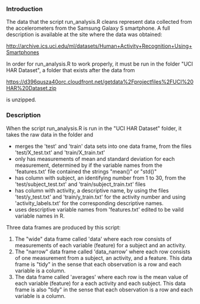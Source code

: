 ### Introduction

The data that the script run_analysis.R cleans represent data collected from the accelerometers from the Samsung Galaxy S smartphone. A full description is available at the site where the data was obtained:

http://archive.ics.uci.edu/ml/datasets/Human+Activity+Recognition+Using+Smartphones

In order for run_analysis.R to work properly, it must be run in the folder "UCI HAR Dataset", a folder that exists after the data from

https://d396qusza40orc.cloudfront.net/getdata%2Fprojectfiles%2FUCI%20HAR%20Dataset.zip

is unzipped.

### Description

When the script run_analysis.R is run in the "UCI HAR Dataset" folder, it takes the raw data in the folder and
  * merges the 'test' and 'train' data sets into one data frame, from the files 'test/X_test.txt' and 'train/X_train.txt'
  * only has measurements of mean and standard deviation for each measurement, determined by if the variable names from the 'features.txt' file contained the strings "mean()" or "std()"
  * has column with subject, an identifying number from 1 to 30, from the 'test/subject_test.txt' and 'train/subject_train.txt' files 
  * has column with activity, a descriptive name, by using the files 'test/y_test.txt' and 'train/y_train.txt' for the activity number and using 'activity_labels.txt' for the corresponding descriptive names.
  * uses descriptive variable names from 'features.txt' edited to be vaild variable names in R.

Three data frames are produced by this script:
  1. The "wide" data frame called 'data' where each row consists of measurements of each variable (feature) for a subject and an activity. 
  2. The "narrow" data frame called 'data_narrow' where each row consists of one measurement from a subject, an activity, and a feature. This data frame is "tidy" in the sense that each observation is a row and each variable is a column.
  3. The data frame called 'averages' where each row is the mean value of each variable (feature) for a each activity and each subject. This data frame is also "tidy" in the sense that each observation is a row and each variable is a column.
